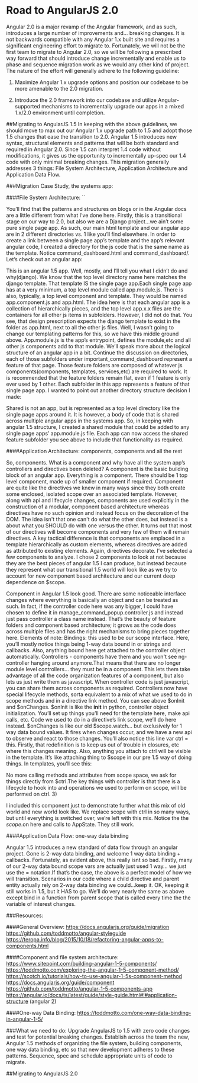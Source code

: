 # Road to AngularJS 2.0


Angular 2.0 is a major revamp of the Angular framework, and as such, introduces a large number of improvements and… breaking changes. It is not backwards compatible with any Angular 1.x built site and requires a significant engineering effort to migrate to. Fortunately, we will not be the first team to migrate to Angular 2.0, so we will be following a prescribed way forward that should introduce change incrementally and enable us to phase and sequence migration work as we would any other kind of project. The nature of the effort will generally adhere to the following guideline:


1) Maximize Angular 1.x upgrade options and position our codebase to be more amenable to the 2.0 migration.

2) Introduce the 2.0 framework into our codebase and utilize Angular-supported mechanisms to incrementally upgrade our apps in a mixed 1.x/2.0 environment until completion.


##Migrating to AngularJS 1.5
In keeping with the above guidelines, we should move to max out our Angular 1.x upgrade path to 1.5 and adopt those 1.5 changes that ease the transition to 2.0. Angular 1.5 introduces new syntax, structural elements and patterns that will be both standard and required in Angular 2.0. Since 1.5 can interpret 1.4 code without modifications, it gives us the opportunity to incrementally up-spec our 1.4 code with only minimal breaking changes. This migration generally addresses 3 things: File System Architecture, Application Architecture and Application Data Flow.


###Migration Case Study, the systems app:

####File System Architecture:
``

You’ll find that the patterns and structures on blogs or in the Angular docs are a little different from what I’ve done here. Firstly, this is a transitional stage on our way to 2.0, but also we are a Django project...we ain’t some pure single page app. As such, our  main html template and our angular app are in 2 different directories vs. 1 like you’ll find elsewhere. In order to create a link between a single page app’s template and the app’s relevant angular code, I created a directory for the js code that is the same name as the template. Notice command_dashboard.html and command_dashboard/. Let’s check out an angular app:



This is an angular 1.5 app. Well, mostly, and I’ll tell you what I didn’t do and why(django). We know that the top level directory name here matches the django template. That template IS the single page app.Each single page app has at a very minimum, a top level module called app.module.js. There is also, typically, a top level component and template. They would be named app.component.js and app.html. The idea here is that each angular app is a collection of hierarchically pieces, and the top level app.x.x files are the containers for all other js items in subfolders. However, I did not do that. You see, that design prescription expects the django template to exist in the folder as app.html, next to all the other js files. Well, I wasn’t going to change our templating patterns for this, so we have this middle ground above. App.module.js is the app’s entrypoint, defines the module,etc and all other js components add to that module. We’ll speak more about the logical structure of an angular app in a bit. Continue the discussion on directories, each of those subfolders under important_command_dashboard represent a feature of that page. Those feature folders are composed of whatever js components(components, templates, services,etc) are required to work. It is recommended that the feature folders remain flat, even if 1 feature is only ever used by 1 other. Each subfolder in this app represents a feature of that single page app. I wanted to point out another directory structure decision I made:



Shared is not an app, but is represented as a top level directory like the single page apps around it. It is however, a body of code that is shared across multiple angular apps in the systems app. So, in keeping with angular 1.5 structure, I created a shared module that could be added to any single page apps’ app.module.js file. Each app can now access the shared feature subfolder you see above to include that functionality as required. 


####Application Architecture: components, components and all the rest


So, components. What is a component and why have all the system app’s controllers and directives been deleted? A component is the basic building block of an angular app. Everything is a component. There should be 1 top level component, made up of smaller component if required. Component are quite like the directives we knew in many ways since they both create some enclosed, isolated scope over an associated template. However, along with api and lifecycle changes, components are used explicitly in the construction of a modular, component based architecture whereas directives have no such opinion and instead focus on the decoration of the DOM. The idea isn't that one can't do what the other does, but instead is a about what you SHOULD do with one versus the other. It turns out that most of our directives will become components and very few of them will remain directives. A key tactical difference is that components are emplaced in a template hierarchically as custom elements, whereas directives are added as attributed to existing elements. Again, directives decorate. I’ve selected a few components to analyze. I chose 2 components to look at not because they are the best pieces of angular 1.5 I can produce, but instead because they represent what our transitional 1.5 world will look like as we try to account for new component based architecture and our current deep dependence on $scope.





















































Component in Angular 1.5 look good. There are some noticeable interface changes where everything is basically an object and can be treated as such. In fact, if the controller code here was any bigger, I could have chosen to define it in manage_command_popup.controller.js and instead just pass controller a class name instead. That’s the beauty of feature folders and component based architecture; it grows as the code does across multiple files and has the right mechanisms to bring pieces together here. Elements of note:
 Bindings: this used to be our scope interface. Here, you’ll mostly notice things being 1-way data bound in or strings and callbacks. Also, anything bound here get attached to the controller object automatically.
Controllers - components have them and you won't see ng-controller hanging around anymore.That means that there are no longer module level controllers… they must be in a component. This lets them take advantage of all the code organization features of a component, but also lets us just write them as javascript. When controller code is just javascript, you can share them across components as required. Controllers now have special lifecycle methods, sorta equivalent to a mix of what we used to do in scope methods and in a directive link method. You can see above $onInit and $onChanges. $onInit is like the __init__ in python, controller object initialization. You’ll set up things you’ll need for the template here, make api calls, etc. Code we used to do in a directive’s link scope, we’ll do here instead. $onChanges is like our old $scope.watch… but exclusively for 1 way data bound values. It fires when changes occur, and we have a new api to observe and react to those changes. You’ll also notice this line var ctrl = this. Firstly, that redefinition is to keep us out of trouble in closures, etc where this changes meaning. Also, anything you attach to ctrl will be visible in the template. It’s like attaching thing to $scope in our pre 1.5 way of doing things.  In templates, you’ll see this:

No more calling methods and attributes from scope space, we ask for things directly from $ctrl.The key things with controller is that there is a lifecycle to hook into and operations we used to perform on scope, will be performed on ctrl.
    3) 







I included this component just to demonstrate further what this mix of old world and new world look like. We replace scope with ctrl in so many ways, but until everything is switched over, we’re left with this mix. Notice the the $scope.$on here and calls to AppState. They still work. 


####Application Data Flow: one-way data binding


Angular 1.5 introduces a new standard of data flow through an angular project. Gone is 2-way data binding, and welcome 1 way data binding + callbacks. Fortunately, as evident above, this really isnt so bad. Firstly, many of our 2-way data bound scope vars are actually just used 1 way… we just use the = notation.If that’s the case, the above is a perfect model of how we will transition. Scenarios in our code where a child directive and parent entity actually rely on 2-way data binding we could...keep it. OK, keeping it still works in 1.5, but it HAS to go. We’ll do very nearly the same as above except bind in a function from parent scope that is called every time the the variable of interest changes.


###Resources:

####General Overview:
https://docs.angularjs.org/guide/migration
https://github.com/toddmotto/angular-styleguide
https://teropa.info/blog/2015/10/18/refactoring-angular-apps-to-components.html

####Component and file system architecture:
https://www.sitepoint.com/building-angular-1-5-components/
https://toddmotto.com/exploring-the-angular-1-5-component-method/
https://scotch.io/tutorials/how-to-use-angular-1-5s-component-method
https://docs.angularjs.org/guide/component
https://github.com/toddmotto/angular-1-5-components-app
https://angular.io/docs/ts/latest/guide/style-guide.html#!#application-structure (angular 2)

####One-way Data Binding:
https://toddmotto.com/one-way-data-binding-in-angular-1-5/

###What we need to do:
Upgrade AngularJS to 1.5 with zero code changes and test for potential breaking changes.
Establish across the team the new, Angular 1.5 methods of organizing the file system, building components, one way data binding, etc so that new development adheres to these patterns.
Sequence, spec and schedule appropriate units of code to migrate.

##Migrating to AngularJS 2.0
